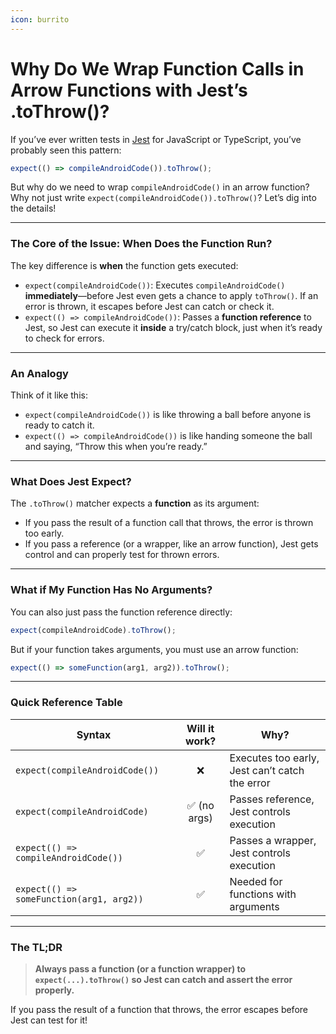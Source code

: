 ```yaml
---
icon: burrito
---
```


# Why Do We Wrap Function Calls in Arrow Functions with Jest’s .toThrow()?

If you’ve ever written tests in [Jest](https://jestjs.io/) for JavaScript or TypeScript, you’ve probably seen this pattern:

```javascript
expect(() => compileAndroidCode()).toThrow();
```

But why do we need to wrap `compileAndroidCode()` in an arrow function? Why not just write `expect(compileAndroidCode()).toThrow()`? Let’s dig into the details!

***

### The Core of the Issue: When Does the Function Run?

The key difference is **when** the function gets executed:

* `expect(compileAndroidCode())`: Executes `compileAndroidCode()` **immediately**—before Jest even gets a chance to apply `toThrow()`. If an error is thrown, it escapes before Jest can catch or check it.
* `expect(() => compileAndroidCode())`: Passes a **function reference** to Jest, so Jest can execute it **inside** a try/catch block, just when it’s ready to check for errors.

***

### An Analogy

Think of it like this:

* `expect(compileAndroidCode())` is like throwing a ball before anyone is ready to catch it.
* `expect(() => compileAndroidCode())` is like handing someone the ball and saying, “Throw this when you’re ready.”

***

### What Does Jest Expect?

The `.toThrow()` matcher expects a **function** as its argument:

* If you pass the result of a function call that throws, the error is thrown too early.
* If you pass a reference (or a wrapper, like an arrow function), Jest gets control and can properly test for thrown errors.

***

### What if My Function Has No Arguments?

You can also just pass the function reference directly:

```javascript
expect(compileAndroidCode).toThrow();
```

But if your function takes arguments, you must use an arrow function:

```javascript
expect(() => someFunction(arg1, arg2)).toThrow();
```

***

### Quick Reference Table

| Syntax                                   | Will it work? | Why?                                           |
| ---------------------------------------- | :-----------: | ---------------------------------------------- |
| `expect(compileAndroidCode())`           |       ❌       | Executes too early, Jest can’t catch the error |
| `expect(compileAndroidCode)`             |  ✅ (no args)  | Passes reference, Jest controls execution      |
| `expect(() => compileAndroidCode())`     |       ✅       | Passes a wrapper, Jest controls execution      |
| `expect(() => someFunction(arg1, arg2))` |       ✅       | Needed for functions with arguments            |

***

### The TL;DR

> **Always pass a function (or a function wrapper) to `expect(...).toThrow()` so Jest can catch and assert the error properly.**

If you pass the result of a function that throws, the error escapes before Jest can test for it!
